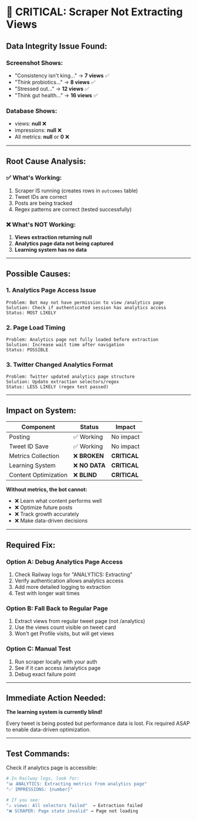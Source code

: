 # 🚨 CRITICAL: Scraper Not Extracting Views

## Data Integrity Issue Found:

### Screenshot Shows:
- "Consistency isn't king..." → **7 views** ✅
- "Think probiotics..." → **8 views** ✅  
- "Stressed out..." → **12 views** ✅
- "Think gut health..." → **16 views** ✅

### Database Shows:
- views: **null** ❌
- impressions: **null** ❌
- All metrics: **null** or **0** ❌

---

## Root Cause Analysis:

### ✅ What's Working:
1. Scraper IS running (creates rows in `outcomes` table)
2. Tweet IDs are correct
3. Posts are being tracked
4. Regex patterns are correct (tested successfully)

### ❌ What's NOT Working:
1. **Views extraction returning null**
2. **Analytics page data not being captured**
3. **Learning system has no data**

---

## Possible Causes:

### 1. Analytics Page Access Issue
```
Problem: Bot may not have permission to view /analytics page
Solution: Check if authenticated session has analytics access
Status: MOST LIKELY
```

### 2. Page Load Timing
```
Problem: Analytics page not fully loaded before extraction
Solution: Increase wait time after navigation
Status: POSSIBLE
```

### 3. Twitter Changed Analytics Format
```
Problem: Twitter updated analytics page structure
Solution: Update extraction selectors/regex
Status: LESS LIKELY (regex test passed)
```

---

## Impact on System:

| Component | Status | Impact |
|-----------|--------|---------|
| Posting | ✅ Working | No impact |
| Tweet ID Save | ✅ Working | No impact |
| Metrics Collection | ❌ **BROKEN** | **CRITICAL** |
| Learning System | ❌ **NO DATA** | **CRITICAL** |
| Content Optimization | ❌ **BLIND** | **CRITICAL** |

**Without metrics, the bot cannot:**
- ❌ Learn what content performs well
- ❌ Optimize future posts  
- ❌ Track growth accurately
- ❌ Make data-driven decisions

---

## Required Fix:

### Option A: Debug Analytics Page Access
1. Check Railway logs for "ANALYTICS: Extracting"
2. Verify authentication allows analytics access
3. Add more detailed logging to extraction
4. Test with longer wait times

### Option B: Fall Back to Regular Page
1. Extract views from regular tweet page (not /analytics)
2. Use the views count visible on tweet card
3. Won't get Profile visits, but will get views

### Option C: Manual Test
1. Run scraper locally with your auth
2. See if it can access /analytics page
3. Debug exact failure point

---

## Immediate Action Needed:

**The learning system is currently blind!**

Every tweet is being posted but performance data is lost.
Fix required ASAP to enable data-driven optimization.

---

## Test Commands:

Check if analytics page is accessible:
```bash
# In Railway logs, look for:
"📊 ANALYTICS: Extracting metrics from analytics page"
"✅ IMPRESSIONS: {number}"

# If you see:
"⚠️ views: All selectors failed"  → Extraction failed
"❌ SCRAPER: Page state invalid" → Page not loading
```

